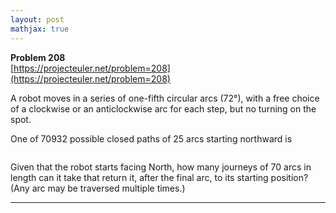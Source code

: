 ```yaml
---
layout: post
mathjax: true
---
```

**Problem 208**  
[https://projecteuler.net/problem=208](https://projecteuler.net/problem=208)

<p>A robot moves in a series of one-fifth circular arcs (72°), with a free choice of a clockwise or an anticlockwise arc for each step, but no turning on the spot.</p>

<p>One of 70932 possible closed paths of 25 arcs starting northward is</p>
<div class="center">
<img src="project/images/p208_robotwalk.gif" class="dark_img" alt="" /></div>

<p>Given that the robot starts facing North, how many journeys of 70 arcs in length can it take that return it, after the final arc, to its starting position?<br />
(Any arc may be traversed multiple times.) 
</p>

---
